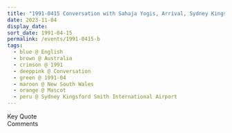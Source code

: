 ```yaml
---
title: "1991-0415 Conversation with Sahaja Yogis, Arrival, Sydney Kingsford Smith International Airport, 241 O'Riordan Street, Mascot, New South Wales, Australia"
date: 2023-11-04
display_date: 
sort_date: 1991-04-15
permalink: /events/1991-0415-b
tags:
  - blue @ English
  - brown @ Australia
  - crimson @ 1991
  - deeppink @ Conversation
  - green @ 1991-04
  - maroon @ New South Wales
  - orange @ Mascot
  - peru @ Sydney Kingsford Smith International Airport
---
```


<wave-list>
  <list-title color="green" width="75">Key Quote</list-title>
  <list-item color="BlanchedAlmond"  width="200"></list-item>
  <list-item color="Lavender"></list-item>
  <list-item color="BlanchedAlmond"></list-item>
</wave-list>

<br>

<wave-list>
  <list-title color="green" width="75">Comments</list-title>
  <list-item color="BlanchedAlmond"  width="200"></list-item>
  <list-item color="Lavender"></list-item>
  <list-item color="BlanchedAlmond"></list-item>
</wave-list>